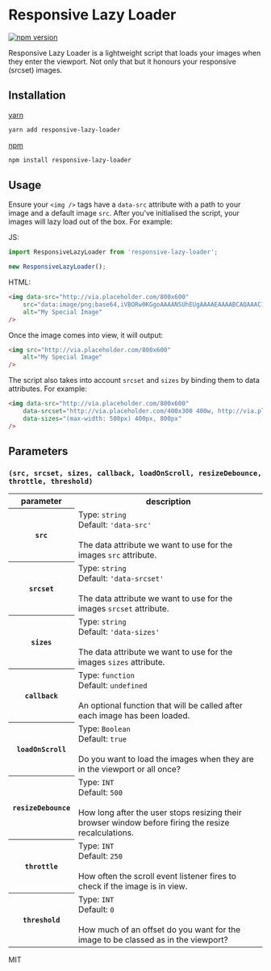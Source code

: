 # Responsive Lazy Loader
[![npm version][npm-badge-version]][npm-link]

[npm-badge-version]: https://img.shields.io/npm/v/postcss-encode-background-svgs.svg
[npm-link]: https://www.npmjs.com/package/postcss-encode-background-svgs
[travis-badge]: https://travis-ci.org/chrisboakes/postcss-encode-background-svgs.svg?branch=master
[travis-link]: https://travis-ci.org/chrisboakes/postcss-encode-background-svgs
[codecov-badge]: https://codecov.io/gh/chrisboakes/postcss-encode-background-svgs/branch/master/graph/badge.svg
[codecov-link]: https://codecov.io/gh/chrisboakes/postcss-encode-background-svgs

Responsive Lazy Loader is a lightweight script that loads your images when they enter the viewport. Not only that but it honours your responsive (srcset) images.

## Installation

[yarn](https://yarnpkg.com/en/)

```sh
yarn add responsive-lazy-loader
```

[npm](https://www.npmjs.com/)

```sh
npm install responsive-lazy-loader
```

## Usage

Ensure your `<img />` tags have a `data-src` attribute with a path to your image and a default image `src`. After you've initialised the script, your images will lazy load out of the box. For example:

JS:

```js
import ResponsiveLazyLoader from 'responsive-lazy-loader';

new ResponsiveLazyLoader();
```

HTML:

```html
<img data-src="http://via.placeholder.com/800x600"
	src="data:image/png;base64,iVBORw0KGgoAAAANSUhEUgAAAAEAAAABCAQAAAC1HAwCAAAAC0lEQVR42mNkYAAAAAYAAjCB0C8AAAAASUVORK5CYII="
	alt="My Special Image"
/>
```

Once the image comes into view, it will output:

```html
<img src="http://via.placeholder.com/800x600"
	alt="My Special Image"
/>
```

The script also takes into account ```srcset``` and ```sizes``` by binding them to data attributes. For example:

```html
<img data-src="http://via.placeholder.com/800x600"
	data-srcset="http://via.placeholder.com/400x300 400w, http://via.placeholder.com/800x600 800w"
	data-sizes="(max-width: 500px) 400px, 800px"
/>
```

## Parameters

### `(src, srcset, sizes, callback, loadOnScroll, resizeDebounce, throttle, threshold)`

<table>
    <tr>
        <th>parameter</th>
        <th>description</th>
    </tr>
    <tr>
        <th><code>src</code></th>
        <td>
            Type: <code>string</code><br>
            Default: <code>'data-src'</code><br><br>
            The data attribute we want to use for the images <code>src</code> attribute.
        </td>
    </tr>
    <tr>
        <th><code>srcset</code></th>
        <td>
            Type: <code>string</code><br>
            Default: <code>'data-srcset'</code><br><br>
            The data attribute we want to use for the images <code>srcset</code> attribute.
        </td>
    </tr>
    <tr>
        <th><code>sizes</code></th>
        <td>
            Type: <code>string</code><br>
            Default: <code>'data-sizes'</code><br><br>
            The data attribute we want to use for the images <code>sizes</code> attribute.
        </td>
    </tr>
    <tr>
        <th><code>callback</code></th>
        <td>
            Type: <code>function</code><br>
            Default: <code>undefined</code><br><br>
            An optional function that will be called after each image has been loaded.
        </td>
    </tr>
    <tr>
        <th><code>loadOnScroll</code></th>
        <td>
            Type: <code>Boolean</code><br>
            Default: <code>true</code><br><br>
            Do you want to load the images when they are in the viewport or all once?
        </td>
    </tr>
    <tr>
        <th><code>resizeDebounce</code></th>
        <td>
            Type: <code>INT</code><br>
            Default: <code>500</code><br><br>
            How long after the user stops resizing their browser window before firing the resize recalculations.
        </td>
    </tr>
    <tr>
        <th><code>throttle</code></th>
        <td>
            Type: <code>INT</code><br>
            Default: <code>250</code><br><br>
            How often the scroll event listener fires to check if the image is in view.
        </td>
    </tr>
    <tr>
        <th><code>threshold</code></th>
        <td>
            Type: <code>INT</code><br>
            Default: <code>0</code><br><br>
            How much of an offset do you want for the image to be classed as in the viewport?
        </td>
    </tr>
</table>

MIT
